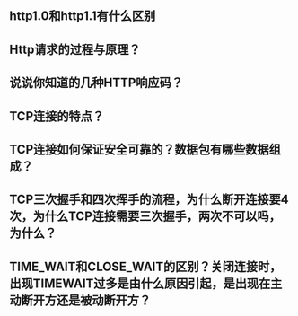 ## http1.0和http1.1有什么区别

## Http请求的过程与原理？

## 说说你知道的几种HTTP响应码？

## TCP连接的特点？

## TCP连接如何保证安全可靠的？数据包有哪些数据组成？

## TCP三次握手和四次挥手的流程，为什么断开连接要4次，为什么TCP连接需要三次握手，两次不可以吗，为什么？

## TIME_WAIT和CLOSE_WAIT的区别？关闭连接时，出现TIMEWAIT过多是由什么原因引起，是出现在主动断开方还是被动断开方？
